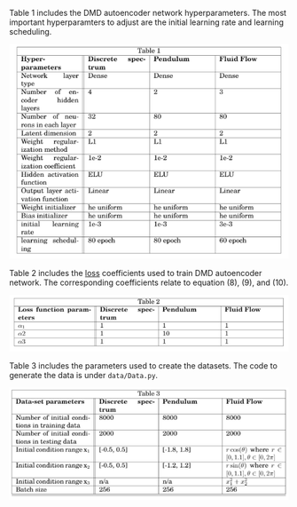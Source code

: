 Table 1 includes the DMD autoencoder network hyperparameters. The most important hyperparamters to adjust are the initial learning rate and learning scheduling.

![](images/table1.png)

Table 2 includes the [loss](loss.md) coefficients used to train DMD autoencoder network. The corresponding coefficients relate to equation (8), (9), and (10). 

![](images/table2.png)

Table 3 includes the parameters used to create the datasets. The code to generate the data is under `data/Data.py`.

![](images/table3.png)
